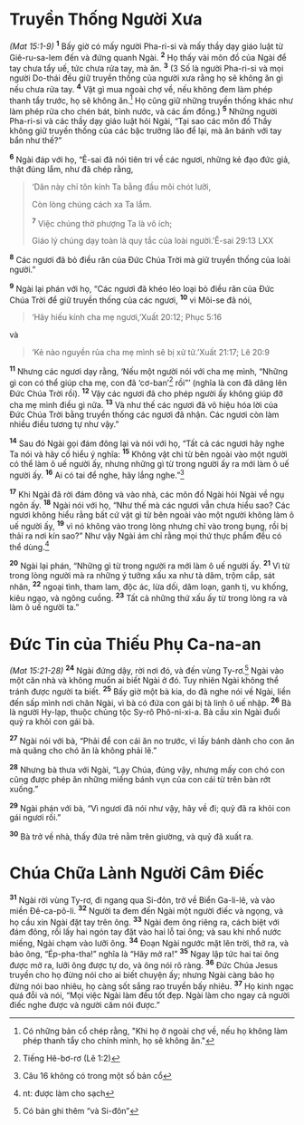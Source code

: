 # Truyền Thống Người Xưa
*(Mat 15:1-9)*
<sup><b>1</b></sup> Bấy giờ có mấy người Pha-ri-si và mấy thầy dạy giáo luật từ Giê-ru-sa-lem đến và đứng quanh Ngài. <sup><b>2</b></sup> Họ thấy vài môn đồ của Ngài để tay chưa tẩy uế, tức chưa rửa tay, mà ăn. <sup><b>3</b></sup> (3 Số là người Pha-ri-si và mọi người Do-thái đều giữ truyền thống của người xưa rằng họ sẽ không ăn gì nếu chưa rửa tay. <sup><b>4</b></sup> Vật gì mua ngoài chợ về, nếu không đem làm phép thanh tẩy trước, họ sẽ không ăn.[^1] Họ cũng giữ những truyền thống khác như làm phép rửa cho chén bát, bình nước, và các ấm đồng.) <sup><b>5</b></sup> Những người Pha-ri-si và các thầy dạy giáo luật hỏi Ngài, “Tại sao các môn đồ Thầy không giữ truyền thống của các bậc trưởng lão để lại, mà ăn bánh với tay bẩn như thế?”

<sup><b>6</b></sup> Ngài đáp với họ, “Ê-sai đã nói tiên tri về các ngươi, những kẻ đạo đức giả, thật đúng lắm, như đã chép rằng,


> ‘Dân này chỉ tôn kính Ta bằng đầu môi chót lưỡi,
> 
> Còn lòng chúng cách xa Ta lắm.
> 
> <sup><b>7</b></sup> Việc chúng thờ phượng Ta là vô ích;
> 
> Giáo lý chúng dạy toàn là quy tắc của loài người.’Ê-sai 29:13 LXX
>

<sup><b>8</b></sup> Các ngươi đã bỏ điều răn của Ðức Chúa Trời mà giữ truyền thống của loài người.”

<sup><b>9</b></sup> Ngài lại phán với họ, “Các ngươi đã khéo léo loại bỏ điều răn của Ðức Chúa Trời để giữ truyền thống của các ngươi, <sup><b>10</b></sup> vì Môi-se đã nói,


> ‘Hãy hiếu kính cha mẹ ngươi,’Xuất 20:12; Phục 5:16
>

và


> ‘Kẻ nào nguyền rủa cha mẹ mình sẽ bị xử tử.’Xuất 21:17; Lê 20:9
>

<sup><b>11</b></sup> Nhưng các ngươi dạy rằng, ‘Nếu một người nói với cha mẹ mình, “Những gì con có thể giúp cha mẹ, con đã ‘cơ-ban’[^2] rồi”’ (nghĩa là con đã dâng lên Ðức Chúa Trời rồi). <sup><b>12</b></sup> Vậy các ngươi đã cho phép người ấy không giúp đỡ cha mẹ mình điều gì nữa. <sup><b>13</b></sup> Và như thế các ngươi đã vô hiệu hóa lời của Ðức Chúa Trời bằng truyền thống các ngươi đã nhận. Các ngươi còn làm nhiều điều tương tự như vậy.”

<sup><b>14</b></sup> Sau đó Ngài gọi đám đông lại và nói với họ, “Tất cả các ngươi hãy nghe Ta nói và hãy cố hiểu ý nghĩa: <sup><b>15</b></sup> Không vật chi từ bên ngoài vào một người có thể làm ô uế người ấy, nhưng những gì từ trong người ấy ra mới làm ô uế người ấy. <sup><b>16</b></sup> Ai có tai để nghe, hãy lắng nghe.”[^3]

<sup><b>17</b></sup> Khi Ngài đã rời đám đông và vào nhà, các môn đồ Ngài hỏi Ngài về ngụ ngôn ấy. <sup><b>18</b></sup> Ngài nói với họ, “Như thế mà các ngươi vẫn chưa hiểu sao? Các ngươi không hiểu rằng bất cứ vật gì từ bên ngoài vào một người không làm ô uế người ấy, <sup><b>19</b></sup> vì nó không vào trong lòng nhưng chỉ vào trong bụng, rồi bị thải ra nơi kín sao?” Như vậy Ngài ám chỉ rằng mọi thứ thực phẩm đều có thể dùng.[^4]

<sup><b>20</b></sup> Ngài lại phán, “Những gì từ trong người ra mới làm ô uế người ấy. <sup><b>21</b></sup> Vì từ trong lòng người mà ra những ý tưởng xấu xa như tà dâm, trộm cắp, sát nhân, <sup><b>22</b></sup> ngoại tình, tham lam, độc ác, lừa dối, dâm loạn, ganh tị, vu khống, kiêu ngạo, và ngông cuồng. <sup><b>23</b></sup> Tất cả những thứ xấu ấy từ trong lòng ra và làm ô uế người ta.”

# Ðức Tin của Thiếu Phụ Ca-na-an
*(Mat 15:21-28)*
<sup><b>24</b></sup> Ngài đứng dậy, rời nơi đó, và đến vùng Ty-rơ.[^5] Ngài vào một căn nhà và không muốn ai biết Ngài ở đó. Tuy nhiên Ngài không thể tránh được người ta biết. <sup><b>25</b></sup> Bấy giờ một bà kia, do đã nghe nói về Ngài, liền đến sấp mình nơi chân Ngài, vì bà có đứa con gái bị tà linh ô uế nhập. <sup><b>26</b></sup> Bà là người Hy-lạp, thuộc chủng tộc Sy-rô Phô-ni-xi-a. Bà cầu xin Ngài đuổi quỷ ra khỏi con gái bà.

<sup><b>27</b></sup> Ngài nói với bà, “Phải để con cái ăn no trước, vì lấy bánh dành cho con ăn mà quăng cho chó ăn là không phải lẽ.”

<sup><b>28</b></sup> Nhưng bà thưa với Ngài, “Lạy Chúa, đúng vậy, nhưng mấy con chó con cũng được phép ăn những miếng bánh vụn của con cái từ trên bàn rớt xuống.”

<sup><b>29</b></sup> Ngài phán với bà, “Vì ngươi đã nói như vậy, hãy về đi; quỷ đã ra khỏi con gái ngươi rồi.”

<sup><b>30</b></sup> Bà trở về nhà, thấy đứa trẻ nằm trên giường, và quỷ đã xuất ra.

# Chúa Chữa Lành Người Câm Ðiếc
<sup><b>31</b></sup> Ngài rời vùng Ty-rơ, đi ngang qua Si-đôn, trở về Biển Ga-li-lê, và vào miền Ðê-ca-pô-li. <sup><b>32</b></sup> Người ta đem đến Ngài một người điếc và ngọng, và họ cầu xin Ngài đặt tay trên ông. <sup><b>33</b></sup> Ngài đem ông riêng ra, cách biệt với đám đông, rồi lấy hai ngón tay đặt vào hai lỗ tai ông; và sau khi nhổ nước miếng, Ngài chạm vào lưỡi ông. <sup><b>34</b></sup> Ðoạn Ngài ngước mặt lên trời, thở ra, và bảo ông, “Ép-pha-tha!” nghĩa là “Hãy mở ra!” <sup><b>35</b></sup> Ngay lập tức hai tai ông được mở ra, lưỡi ông được tự do, và ông nói rõ ràng. <sup><b>36</b></sup> Ðức Chúa Jesus truyền cho họ đừng nói cho ai biết chuyện ấy; nhưng Ngài càng bảo họ đừng nói bao nhiêu, họ càng sốt sắng rao truyền bấy nhiêu. <sup><b>37</b></sup> Họ kinh ngạc quá đỗi và nói, “Mọi việc Ngài làm đều tốt đẹp. Ngài làm cho ngay cả người điếc nghe được và người câm nói được.”

[^1]: Có những bản cổ chép rằng, "Khi họ ở ngoài chợ về, nếu họ không làm phép thanh tẩy cho chính mình, họ sẽ không ăn."
[^2]: Tiếng Hê-bơ-rơ (Lê 1:2)
[^3]: Câu 16 không có trong một số bản cổ
[^4]: nt: được làm cho sạch
[^5]: Có bản ghi thêm “và Si-đôn”
